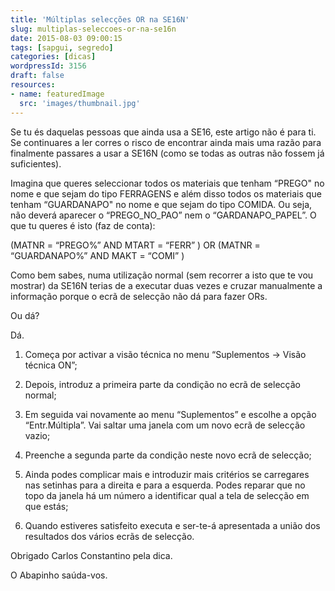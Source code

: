 ```yaml
---
title: 'Múltiplas selecções OR na SE16N'
slug: multiplas-seleccoes-or-na-se16n
date: 2015-08-03 09:00:15
tags: [sapgui, segredo]
categories: [dicas]
wordpressId: 3156
draft: false
resources:
- name: featuredImage
  src: 'images/thumbnail.jpg'
---
```

Se tu és daquelas pessoas que ainda usa a SE16, este artigo não é para ti. Se continuares a ler corres o risco de encontrar ainda mais uma razão para finalmente passares a usar a SE16N (como se todas as outras não fossem já suficientes).

Imagina que queres seleccionar todos os materiais que tenham “PREGO" no nome e que sejam do tipo FERRAGENS e além disso todos os materiais que tenham “GUARDANAPO" no nome e que sejam do tipo COMIDA. Ou seja, não deverá aparecer o “PREGO_NO_PAO” nem o “GARDANAPO_PAPEL”. O que tu queres é isto (faz de conta):

(MATNR = “PREGO%” AND MTART = “FERR” ) OR (MATNR = “GUARDANAPO%” AND MAKT = “COMI” )

Como bem sabes, numa utilização normal (sem recorrer a isto que te vou mostrar) da SE16N terias de a executar duas vezes e cruzar manualmente a informação porque o ecrã de selecção não dá para fazer ORs.

Ou dá?

<!--more-->

Dá.

  1. Começa por activar a visão técnica no menu “Suplementos -> Visão técnica ON”;

  2. Depois, introduz a primeira parte da condição no ecrã de selecção normal;

  3. Em seguida vai novamente ao menu “Suplementos” e escolhe a opção “Entr.Múltipla”. Vai saltar uma janela com um novo ecrã de selecção vazio;

  4. Preenche a segunda parte da condição neste novo ecrã de selecção;

  5. Ainda podes complicar mais e introduzir mais critérios se carregares nas setinhas para a direita e para a esquerda. Podes reparar que no topo da janela há um número a identificar qual a tela de selecção em que estás;

  6. Quando estiveres satisfeito executa e ser-te-á apresentada a união dos resultados dos vários ecrãs de selecção.

Obrigado Carlos Constantino pela dica.

O Abapinho saúda-vos.
